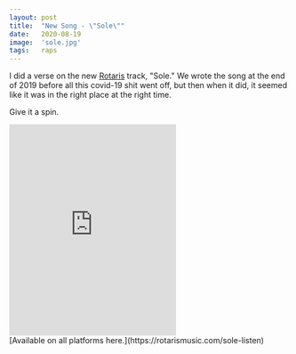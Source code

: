 ```yaml
---
layout: post
title:  "New Song - \"Sole\""
date:   2020-08-19
image:  'sole.jpg'
tags:   raps
---
```


I did a verse on the new [Rotaris](https://rotarismusic.com/) track, "Sole." We wrote the song at the end of 2019 before all this covid-19 shit went off, but then when it did, it seemed like it was in the right place at the right time.

Give it a spin.

<iframe src="https://open.spotify.com/embed/track/5PMqRA7STmK6XjzzLdzUov" width="300" height="380" frameborder="0" allowtransparency="true" allow="encrypted-media"></iframe>

<br>
[Available on all platforms here.](https://rotarismusic.com/sole-listen)
